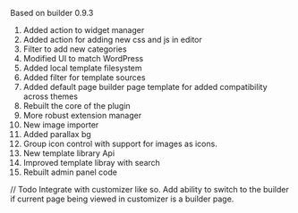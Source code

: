 Based on builder 0.9.3

1. Added action to widget manager
2. Added action for adding new css and js in editor
3. Filter to add new categories
5. Modified UI to match WordPress
6. Added local template filesystem
7. Added filter for template sources
8. Added default page builder page template for added compatibility across themes
9. Rebuilt the core of the plugin
10. More robust extension manager
11. New image importer
12. Added parallax bg
13. Group icon control with support for images as icons.
14. New template library Api
15. Improved template libray with search
16. Rebuilt admin panel code


// Todo
Integrate with customizer like so. Add ability to switch to the builder if current page being viewed in customizer is a builder page.
